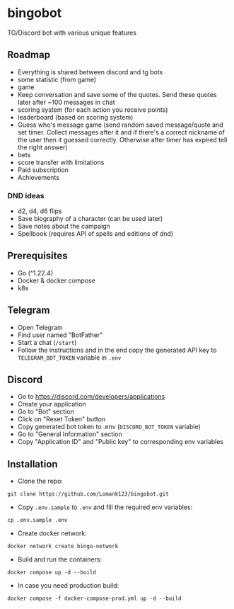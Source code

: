 # bingobot

TG/Discord bot with various unique features


## Roadmap

- Everything is shared between discord and tg bots
- some statistic (from game)
- game
- Keep conversation and save some of the quotes. Send these quotes later after ~100 messages in chat
- scoring system (for each action you receive points)
- leaderboard (based on scoring system)
- Guess who's message game (send random saved message/quote and set timer. Collect messages after it and if there's a correct nickname of the user then it guessed correctly. Otherwise after timer has expired tell the right answer)
- bets
- score transfer with limitations
- Paid subscription
- Achievements

### DND ideas

- d2, d4, d6 flips
- Save biography of a character (can be used later)
- Save notes about the campaign
- Spellbook (requires API of spells and editions of dnd)


## Prerequisites

- Go (^1.22.4)
- Docker & docker compose 
- k8s


## Telegram

- Open Telegram
- Find user named "BotFather"
- Start a chat (`/start`)
- Follow the instructions and in the end copy the generated API key to `TELEGRAM_BOT_TOKEN` variable in `.env`


## Discord

- Go to https://discord.com/developers/applications
- Create your application
- Go to "Bot" section
- Click on "Reset Token" button
- Copy generated bot token to .env (`DISCORD_BOT_TOKEN` variable)
- Go to "General Information" section
- Copy "Application ID" and "Public key" to corresponding env variables


## Installation

- Clone the repo:

```shell
git clone https://github.com/Lomank123/bingobot.git
```

- Copy `.env.sample` to `.env` and fill the required env variables:

```shell
cp .env.sample .env
```

- Create docker network:

```shell
docker network create bingo-network
```

- Build and run the containers:

```shell
docker compose up -d --build
```

- In case you need production build:

```shell
docker compose -f docker-compose-prod.yml up -d --build
```
